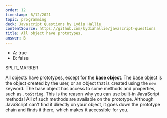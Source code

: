 ```yaml
---
order: 12
timestamp: 6/12/2021
topic: programming
deck: Javascript Questions by Lydia Hallie
contentSource: https://github.com/lydiahallie/javascript-questions
title: All object have prototypes.
answer: B
---
```


  

- A: true
- B: false




SPLIT_MARKER

All objects have prototypes, except for the **base object**. The base object is the object created by the user, or an object that is created using the `new` keyword. The base object has access to some methods and properties, such as `.toString`. This is the reason why you can use built-in JavaScript methods! All of such methods are available on the prototype. Although JavaScript can't find it directly on your object, it goes down the prototype chain and finds it there, which makes it accessible for you.



